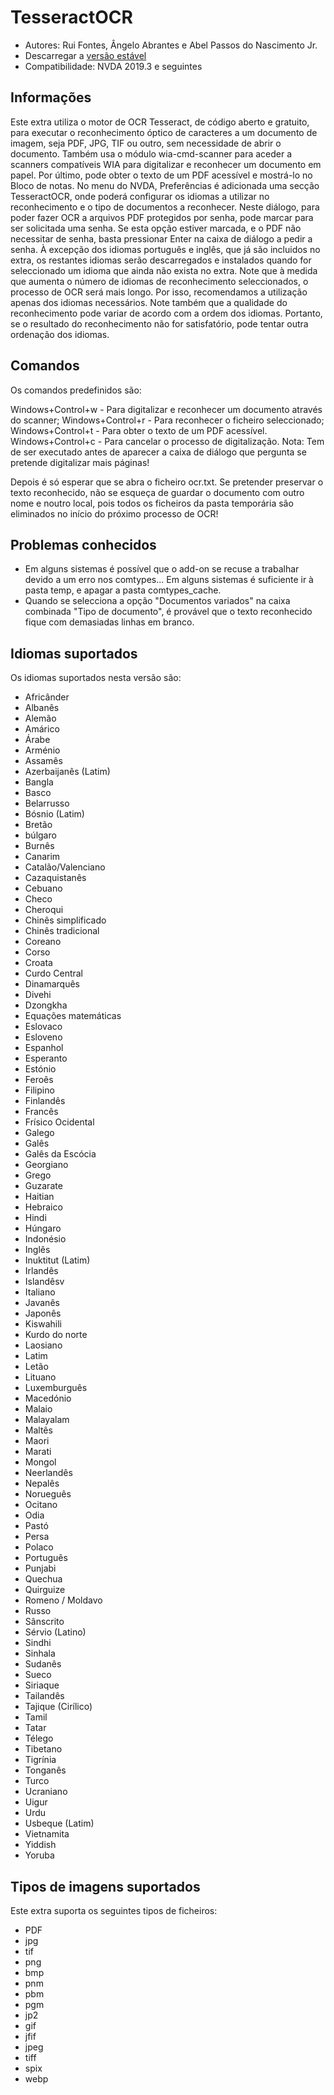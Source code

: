 # TesseractOCR


* Autores: Rui Fontes, Ângelo Abrantes e Abel Passos do Nascimento Jr.
* Descarregar a [versão estável][1]
* Compatibilidade: NVDA 2019.3 e seguintes


## Informações

Este extra utiliza o motor de OCR Tesseract, de código aberto e gratuito, para executar o reconhecimento óptico de caracteres a um documento de imagem, seja PDF, JPG, TIF ou outro, sem necessidade de abrir o documento.
Também usa o módulo wia-cmd-scanner para aceder a scanners compatíveis WIA para digitalizar e reconhecer um documento em papel.
Por último, pode obter o texto de um PDF acessível e mostrá-lo no Bloco de notas.
No menu do NVDA, Preferências é adicionada uma secção TesseractOCR, onde poderá configurar os idiomas a utilizar no reconhecimento e o tipo de documentos a reconhecer.
Neste diálogo, para poder fazer OCR a arquivos PDF protegidos por senha, pode marcar para ser solicitada uma senha.
Se esta opção estiver marcada, e o PDF não necessitar de senha, basta pressionar Enter na caixa de diálogo a pedir a senha.
À excepção dos idiomas português e inglês, que já são incluidos no extra, os restantes idiomas serão descarregados e instalados quando for seleccionado um idioma que ainda não exista no extra.
Note que à medida que aumenta o número de idiomas de reconhecimento seleccionados, o processo de OCR será mais longo.
Por isso, recomendamos a utilização apenas dos idiomas necessários.
Note também que a qualidade do reconhecimento pode variar de acordo com a ordem dos idiomas.
Portanto, se o resultado do reconhecimento não for satisfatório, pode tentar outra ordenação dos idiomas.


## Comandos

Os comandos predefinidos são:

Windows+Control+w - Para digitalizar e reconhecer um documento através do scanner;
Windows+Control+r - Para reconhecer o ficheiro seleccionado;
Windows+Control+t - Para obter o texto de um PDF acessível.
Windows+Control+c - Para cancelar o processo de digitalização.
Nota: Tem de ser executado antes de aparecer a caixa de diálogo que pergunta se pretende digitalizar mais páginas!

Depois é só esperar que se abra o ficheiro ocr.txt.
Se pretender preservar o texto reconhecido, não se esqueça de guardar o documento com outro nome e noutro local, pois todos os ficheiros da pasta temporária são eliminados no início do próximo processo de OCR!


## Problemas conhecidos

* Em alguns sistemas é possível que o add-on se recuse a trabalhar devido a um erro nos comtypes...
Em alguns sistemas é suficiente ir à pasta temp, e apagar a pasta comtypes_cache.
* Quando se selecciona a opção "Documentos variados" na caixa combinada "Tipo de documento", é provável que o texto reconhecido fique com demasiadas linhas em branco.


## Idiomas suportados

Os idiomas suportados nesta versão são:
* Africânder
* Albanês
* Alemão
* Amárico
* Árabe
* Arménio
* Assamês
* Azerbaijanês (Latim)
* Bangla
* Basco
* Belarrusso
* Bósnio (Latim)
* Bretão
* búlgaro
* Burnês
* Canarim
* Catalão/Valenciano
* Cazaquistanês
* Cebuano
* Checo
* Cheroqui
* Chinês simplificado
* Chinês tradicional
* Coreano
* Corso
* Croata
* Curdo Central
* Dinamarquês
* Divehi
* Dzongkha
* Equações matemáticas
* Eslovaco
* Esloveno
* Espanhol
* Esperanto
* Estónio
* Feroês
* Filipino
* Finlandês
* Francês
* Frísico Ocidental
* Galego
* Galês
* Galês da Escócia
* Georgiano
* Grego
* Guzarate
* Haitian
* Hebraico
* Hindi
* Húngaro
* Indonésio
* Inglês
* Inuktitut (Latim)
* Irlandês
* Islandêsv
* Italiano
* Javanês
* Japonês
* Kiswahili
* Kurdo do norte
* Laosiano
* Latim
* Letão
* Lituano
* Luxemburguês
* Macedónio
* Malaio
* Malayalam
* Maltês
* Maori
* Marati
* Mongol
* Neerlandês
* Nepalês 
* Norueguês
* Ocitano
* Odia
* Pastó
* Persa
* Polaco
* Português
* Punjabi
* Quechua
* Quirguize
* Romeno / Moldavo
* Russo
* Sânscrito
* Sérvio (Latino)
* Sindhi
* Sinhala
* Sudanês
* Sueco
* Siriaque
* Tailandês
* Tajique (Cirílico)
* Tamil
* Tatar
* Télego
* Tibetano
* Tigrínia
* Tonganês
* Turco
* Ucraniano
* Uigur
* Urdu
* Usbeque (Latim)
* Vietnamita
* Yiddish
* Yoruba

 
## Tipos de imagens suportados

Este extra suporta os seguintes tipos de ficheiros:
* PDF
* jpg
* tif
* png
* bmp
* pnm
* pbm
* pgm
* jp2
* gif
* jfif
* jpeg
* tiff
* spix
* webp


[1]: https://github.com/ruifontes/tesseractOCR/releases/download/2024.03.24/tesseractOCR-2024.03.24.nvda-addon
